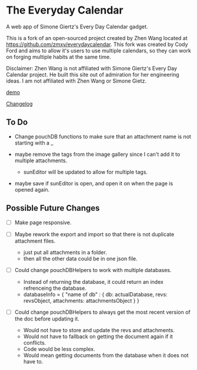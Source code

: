 # The Everyday Calendar

A web app of Simone Giertz's Every Day Calendar gadget.

This is a fork of an open-sourced project created by Zhen Wang located at https://github.com/zmxv/everydaycalendar. This fork was created by Cody Ford and aims to allow it's users to use multiple calendars, so they can work on forging multiple habits at the same time.

Disclaimer: Zhen Wang is not affiliated with Simone Giertz's Every Day Calendar project. He built this site out of admiration for her engineering ideas. I am not affiliated with Zhen Wang or Simone Gietz.


[demo](https://cford256.github.io/everydaycalendar/)

[Changelog](changelog.md)

## To Do
- Change pouchDB functions to make sure that an attachment name is not starting with a _

- maybe remove the tags from the image gallery since I can't add it to multiple attachments. 
    - sunEditor will be updated to allow for multiple tags.
- maybe save if sunEditor is open, and open it on when the page is opened again. 


## Possible Future Changes
 
- [ ] Make page responsive.

- [ ] Maybe rework the export and import so that there is not duplicate attachment files. 
    - just put all attachments in a folder.
    - then all the other data could be in one json file.

- [ ] Could change pouchDBHelpers to work with multiple databases.
    - Instead of returning the database, it could return an index refrenceing the database.
    - databaseInfo = {  "name of db" :  { db: actualDatabase, revs: revsObject, attachments: attachmentsObject } }

- [ ] Could change pouchDBHelpers to always get the most recent version of the doc before updating it.
    -  Would not have to store and update the revs and attachments.
    - Would not have to fallback on getting the document again if it conflicts. 
    - Code would be less complex.
    - Would mean getting documents from the database when it does not have to. 
